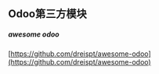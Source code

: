 ##  Odoo第三方模块  

##### awesome odoo
[https://github.com/dreispt/awesome-odoo](https://github.com/dreispt/awesome-odoo)
